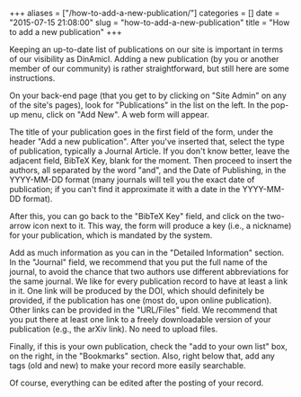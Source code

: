 +++
aliases = ["/how-to-add-a-new-publication/"]
categories = []
date = "2015-07-15 21:08:00"
slug = "how-to-add-a-new-publication"
title = "How to add a new publication"
+++

Keeping an up-to-date list of publications on our site is important in
terms of our visibility as DinAmicI. Adding a new publication (by you or
another member of our community) is rather straightforward, but still
here are some instructions.

On your back-end page (that you get to by clicking on "Site Admin" on
any of the site's pages), look for "Publications" in the list on the
left. In the pop-up menu, click on "Add New". A web form will appear.

The title of your publication goes in the first field of the form, under
the header "Add a new publication". After you've inserted that, select
the type of publication, typically a Journal Article. If you don't know
better, leave the adjacent field, BibTeX Key, blank for the moment. Then
proceed to insert the authors, all separated by the word "and", and the
Date of Publishing, in the YYYY-MM-DD format (many journals will tell
you the exact date of publication; if you can't find it approximate it
with a date in the YYYY-MM-DD format).

After this, you can go back to the "BibTeX Key" field, and click on the
two-arrow icon next to it. This way, the form will produce a key (i.e.,
a nickname) for your publication, which is mandated by the system.

Add as much information as you can in the "Detailed Information"
section. In the "Journal" field, we recommend that you put the full name
of the journal, to avoid the chance that two authors use different
abbreviations for the same journal. We like for every publication record
to have at least a link in it. One link will be produced by the DOI,
which should definitely be provided, if the publication has one (most
do, upon online publication). Other links can be provided in the
"URL/Files" field. We recommend that you put there at least one link to
a freely downloadable version of your publication (e.g., the arXiv
link). No need to upload files.

Finally, if this is your own publication, check the "add to your own
list" box, on the right, in the "Bookmarks" section. Also, right below
that, add any tags (old and new) to make your record more easily
searchable.

Of course, everything can be edited after the posting of your record.

 

 
